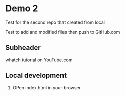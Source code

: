 # Demo 2

Test for the second repo that created from local

Test to add and modified files then push to GitHub.com

## Subheader

whatch tutorial on YouTube.com

## Local development

1. OPen index.html in your browser.
